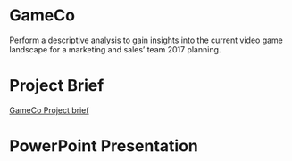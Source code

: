 # GameCo

Perform a descriptive analysis to gain insights into the current video game landscape for a marketing and sales’ team 2017 planning.

# Project Brief
[GameCo Project brief](https://github.com/Janelle210/GameCo-07-2023/blob/main/Intro_to_Data_Analytics_Project_Brief.pdf)

# PowerPoint Presentation
